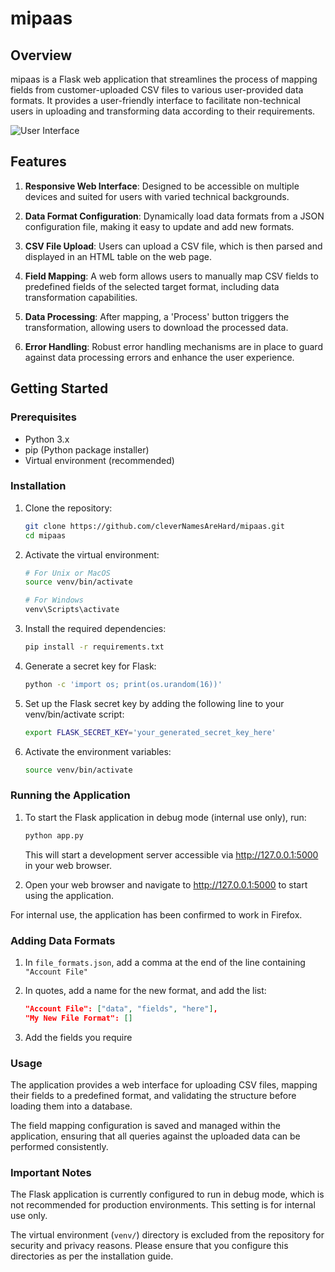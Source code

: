 # mipaas

## Overview

mipaas is a Flask web application that streamlines the process of mapping fields from customer-uploaded CSV files to various user-provided data formats. It provides a user-friendly interface to facilitate non-technical users in uploading and transforming data according to their requirements.

![User Interface](https://i.imgur.com/J6dLtaO.png)

## Features

1. **Responsive Web Interface**: Designed to be accessible on multiple devices and suited for users with varied technical backgrounds.

2. **Data Format Configuration**: Dynamically load data formats from a JSON configuration file, making it easy to update and add new formats.

3. **CSV File Upload**: Users can upload a CSV file, which is then parsed and displayed in an HTML table on the web page.

4. **Field Mapping**: A web form allows users to manually map CSV fields to predefined fields of the selected target format, including data transformation capabilities.

5. **Data Processing**: After mapping, a 'Process' button triggers the transformation, allowing users to download the processed data.

6. **Error Handling**: Robust error handling mechanisms are in place to guard against data processing errors and enhance the user experience.

## Getting Started

### Prerequisites

- Python 3.x
- pip (Python package installer)
- Virtual environment (recommended)

### Installation

1. Clone the repository:
   ```bash
   git clone https://github.com/cleverNamesAreHard/mipaas.git
   cd mipaas
   ```

2. Activate the virtual environment:
	```bash
	# For Unix or MacOS
	source venv/bin/activate

	# For Windows
	venv\Scripts\activate
	```

3. Install the required dependencies:
	```bash
	pip install -r requirements.txt
	```

4. Generate a secret key for Flask:
	```bash
	python -c 'import os; print(os.urandom(16))' 
	```

5. Set up the Flask secret key by adding the following line to your venv/bin/activate script:
	```bash
	export FLASK_SECRET_KEY='your_generated_secret_key_here'
	```

6. Activate the environment variables:
	```bash
	source venv/bin/activate
	```

### Running the Application

1. To start the Flask application in debug mode (internal use only), run:
	```bash
	python app.py
	```
	This will start a development server accessible via http://127.0.0.1:5000 in your web browser.

2. Open your web browser and navigate to http://127.0.0.1:5000 to start using the application.

For internal use, the application has been confirmed to work in Firefox.

### Adding Data Formats

1. In `file_formats.json`, add a comma at the end of the line containing `"Account File"`

2. In quotes, add a name for the new format, and add the list:
    ```json
    "Account File": ["data", "fields", "here"],
    "My New File Format": []
    ```

3. Add the fields you require 

### Usage

The application provides a web interface for uploading CSV files, mapping their fields to a predefined format, and validating the structure before loading them into a database.

The field mapping configuration is saved and managed within the application, ensuring that all queries against the uploaded data can be performed consistently.

### Important Notes

The Flask application is currently configured to run in debug mode, which is not recommended for production environments. This setting is for internal use only.

The virtual environment (`venv/`) directory is excluded from the repository for security and privacy reasons. Please ensure that you configure this directories as per the installation guide.
